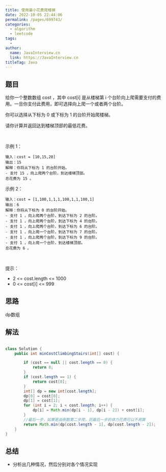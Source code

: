 ```yaml
---
title: 使用最小花费爬楼梯
date: 2022-10-05 22:44:06
permalink: /pages/699743/
categories:
  - algorithm
  - leetcode
tags:
  - 
author: 
  name: JavaInterview.cn
  link: https://JavaInterview.cn
titleTag: Java
---
```



## 题目

给你一个整数数组 cost ，其中 cost[i] 是从楼梯第 i 个台阶向上爬需要支付的费用。一旦你支付此费用，即可选择向上爬一个或者两个台阶。

你可以选择从下标为 0 或下标为 1 的台阶开始爬楼梯。

请你计算并返回达到楼梯顶部的最低花费。

 

示例 1：

    输入：cost = [10,15,20]
    输出：15
    解释：你将从下标为 1 的台阶开始。
    - 支付 15 ，向上爬两个台阶，到达楼梯顶部。
    总花费为 15 。
示例 2：

    输入：cost = [1,100,1,1,1,100,1,1,100,1]
    输出：6
    解释：你将从下标为 0 的台阶开始。
    - 支付 1 ，向上爬两个台阶，到达下标为 2 的台阶。
    - 支付 1 ，向上爬两个台阶，到达下标为 4 的台阶。
    - 支付 1 ，向上爬两个台阶，到达下标为 6 的台阶。
    - 支付 1 ，向上爬一个台阶，到达下标为 7 的台阶。
    - 支付 1 ，向上爬两个台阶，到达下标为 9 的台阶。
    - 支付 1 ，向上爬一个台阶，到达楼梯顶部。
    总花费为 6 。
 

提示：

- 2 <= cost.length <= 1000
- 0 <= cost[i] <= 999


## 思路

dp数组

## 解法
```java

class Solution {
    public int minCostClimbingStairs(int[] cost) {

        if (cost == null || cost.length == 0) {
            return 0;
        }
        if (cost.length == 1) {
            return cost[0];
        }
        int[] dp = new int[cost.length];
        dp[0] = cost[0];
        dp[1] = cost[1];
        for (int i = 2; i < cost.length; i++) {
            dp[i] = Math.min(dp[i - 1], dp[i - 2]) + cost[i];
        }
        //最后一步，如果是由倒数第二步爬，则最后一步的体力花费可以不用算
        return Math.min(dp[cost.length - 1], dp[cost.length - 2]);
    }
}
```

## 总结

- 分析出几种情况，然后分别对各个情况实现 
